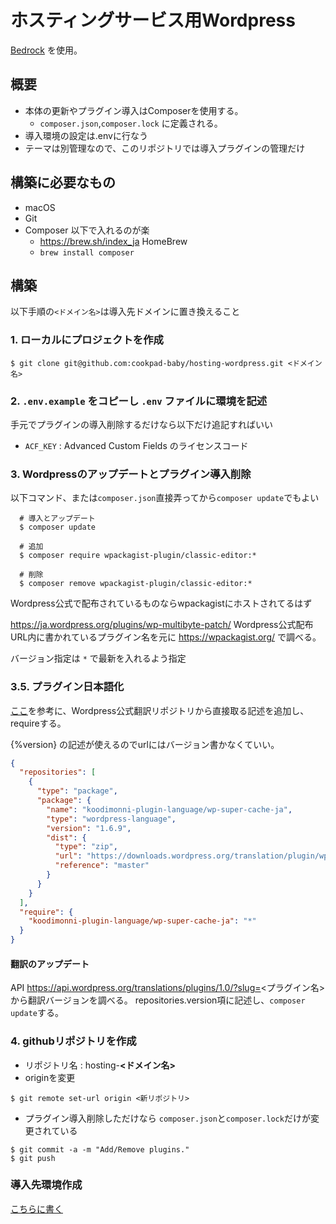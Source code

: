 # ホスティングサービス用Wordpress

[Bedrock](https://roots.io/bedrock/) を使用。

## 概要
* 本体の更新やプラグイン導入はComposerを使用する。
  * `composer.json`,`composer.lock` に定義される。
* 導入環境の設定は.envに行なう
* テーマは別管理なので、このリポジトリでは導入プラグインの管理だけ

## 構築に必要なもの
* macOS
* Git
* Composer 以下で入れるのが楽
  * https://brew.sh/index_ja HomeBrew
  * `brew install composer`

## 構築
以下手順の`<ドメイン名>`は導入先ドメインに置き換えること

### 1. ローカルにプロジェクトを作成
  ```ShellSession
  $ git clone git@github.com:cookpad-baby/hosting-wordpress.git <ドメイン名>
  ```

### 2. `.env.example` をコピーし `.env` ファイルに環境を記述
  手元でプラグインの導入削除するだけなら以下だけ追記すればいい
  * `ACF_KEY` : Advanced Custom Fields のライセンスコード

### 3. Wordpressのアップデートとプラグイン導入削除
以下コマンド、または`composer.json`直接弄ってから`composer update`でもよい
```ShellSession
  # 導入とアップデート
  $ composer update

  # 追加
  $ composer require wpackagist-plugin/classic-editor:*

  # 削除
  $ composer remove wpackagist-plugin/classic-editor:*
```

Wordpress公式で配布されているものならwpackagistにホストされてるはず

https://ja.wordpress.org/plugins/wp-multibyte-patch/ Wordpress公式配布URL内に書かれているプラグイン名を元に https://wpackagist.org/ で調べる。

バージョン指定は `*` で最新を入れるよう指定

### 3.5. プラグイン日本語化
[ここ](https://github.com/wp-languages/wp-languages.github.io#manually-adding-any-language-zip-to-your-composerjson)を参考に、Wordpress公式翻訳リポジトリから直接取る記述を追加し、requireする。

{%version} の記述が使えるのでurlにはバージョン書かなくていい。

```json
{
  "repositories": [
    {
      "type": "package",
      "package": {
        "name": "koodimonni-plugin-language/wp-super-cache-ja",
        "type": "wordpress-language",
        "version": "1.6.9",
        "dist": {
          "type": "zip",
          "url": "https://downloads.wordpress.org/translation/plugin/wp-super-cache/{%version}/ja.zip",
          "reference": "master"
        }
      }
    }
  ],
  "require": {
    "koodimonni-plugin-language/wp-super-cache-ja": "*"
  }
}
```

#### 翻訳のアップデート

API https://api.wordpress.org/translations/plugins/1.0/?slug=<プラグイン名> から翻訳バージョンを調べる。
repositories.version項に記述し、`composer update`する。


### 4. githubリポジトリを作成
  * リポジトリ名 : hosting-**<ドメイン名>**
  * originを変更
  ```ShellSession
  $ git remote set-url origin <新リポジトリ>
  ```

  * プラグイン導入削除しただけなら `composer.json`と`composer.lock`だけが変更されている
  ```ShellSession
  $ git commit -a -m "Add/Remove plugins."
  $ git push
  ```

### 導入先環境作成
[こちらに書く](https://github.com/cookpad-baby/BabyPad-ansible)
